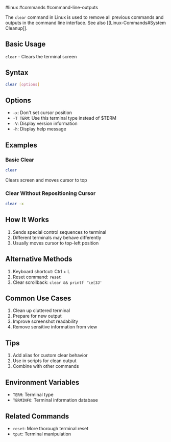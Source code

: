 #linux #commands #command-line-outputs 

The `clear` command in Linux is used to remove all previous commands and outputs in the command line interface. See also [[Linux-Commands#System Cleanup]].
## Basic Usage
`clear` - Clears the terminal screen

## Syntax
```bash
clear [options]
```

## Options
- `-x`: Don't set cursor position
- `-T TERM`: Use this terminal type instead of $TERM
- `-V`: Display version information
- `-h`: Display help message

## Examples

### Basic Clear
```bash
clear
```
Clears screen and moves cursor to top

### Clear Without Repositioning Cursor
```bash
clear -x
```

## How It Works
1. Sends special control sequences to terminal
2. Different terminals may behave differently
3. Usually moves cursor to top-left position

## Alternative Methods
1. Keyboard shortcut: Ctrl + L
2. Reset command: `reset`
3. Clear scrollback: `clear && printf '\e[3J'`

## Common Use Cases
1. Clean up cluttered terminal
2. Prepare for new output
3. Improve screenshot readability
4. Remove sensitive information from view

## Tips
1. Add alias for custom clear behavior
2. Use in scripts for clean output
3. Combine with other commands

## Environment Variables
- `TERM`: Terminal type
- `TERMINFO`: Terminal information database

## Related Commands
- `reset`: More thorough terminal reset
- `tput`: Terminal manipulation